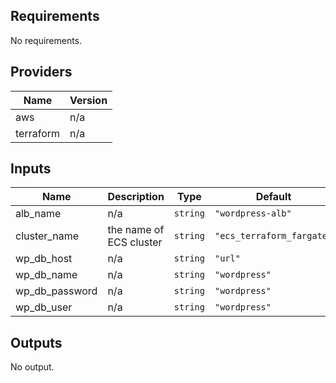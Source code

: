 ## Requirements

No requirements.

## Providers

| Name | Version |
|------|---------|
| aws | n/a |
| terraform | n/a |

## Inputs

| Name | Description | Type | Default | Required |
|------|-------------|------|---------|:--------:|
| alb\_name | n/a | `string` | `"wordpress-alb"` | no |
| cluster\_name | the name of ECS cluster | `string` | `"ecs_terraform_fargate"` | no |
| wp\_db\_host | n/a | `string` | `"url"` | no |
| wp\_db\_name | n/a | `string` | `"wordpress"` | no |
| wp\_db\_password | n/a | `string` | `"wordpress"` | no |
| wp\_db\_user | n/a | `string` | `"wordpress"` | no |

## Outputs

No output.
